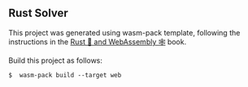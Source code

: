 ## Rust Solver

This project was generated using wasm-pack template, following the instructions in the [Rust 🦀 and WebAssembly 🕸](https://rustwasm.github.io/book/) book.

Build this project as follows:

```
$  wasm-pack build --target web
```


